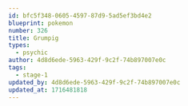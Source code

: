 ```yaml
---
id: bfc5f348-0605-4597-87d9-5ad5ef3bd4e2
blueprint: pokemon
number: 326
title: Grumpig
types:
  - psychic
author: 4d8d6ede-5963-429f-9c2f-74b897007e0c
tags:
  - stage-1
updated_by: 4d8d6ede-5963-429f-9c2f-74b897007e0c
updated_at: 1716481818
---
```

